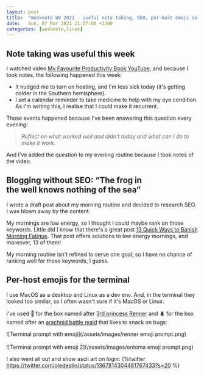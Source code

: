 ```yaml
---
layout: post
title:  "Weeknote W9 2021 - useful note taking, SEO, per-host emoji in terminal"
date:   Sun, 07 Mar 2021 21:57:00 +1300
categories: [weeknote,linux]
---
```


## Note taking was useful this week
I watched video [My Favourite Productivity Book
YouTube](https://www.youtube.com/watch?v=8NBhJy_GopM), and because I took notes,
the following happened this week:
  * It nudged me to turn on heating, and I'm less sick today (it's getting
    colder in the Southern hemisphere).
  * I set a calendar reminder to take medicine to help with my eye condition. As
    I'm writing this, I realise that I could make it recurrent.

Those events happened because I've been answering this question every evening:
> _Reflect on what worked well and didn't today and what can I do to make it work_.

And I've added the question to my evening routine because I took notes of the
video.

## Blogging without SEO: “The **frog** in the **well** knows nothing of the sea”
I wrote a draft post about my morning routine and decided to research SEO. I
was blown away by the content.

My mornings are low energy, so I thought I could maybe rank on those keywords.
Little did I know that there's a great post [13 Quick Ways to Banish Morning
Fatigue](https://www.healthline.com/health/morning-fatigue-remedies). That post
offers solutions to low energy mornings, and moreover, 13 of them!

My morning routine isn't refined to serve one goal, so I have no chance of
ranking well for those keywords, l guess.

## <a name="emoji-in-terminal"></a>Per-host emojis for the terminal
I use MacOS as a desktop and Linux as a dev env. And, in the terminal they
looked too similar, so I often wasn't sure if it's MacOS or Linux.

I've used 👸 for the box named after [3rd princess
Renner](https://overlordmaruyama.fandom.com/wiki/Renner_Theiere_Chardelon_Ryle_Vaiself)
and 🪲 for the box named after an
[arachnid battle maid](https://overlordmaruyama.fandom.com/wiki/Entoma_Vasilissa_Zeta) that likes to snack on bugs:

![Terminal prompt with emoji](/assets/images/renner emoji prompt.png)
<br>
<br>
![Terminal prompt with emoji 2](/assets/images/entoma emoji prompt.png)

I also went all out and show ascii art on login:
{%twitter https://twitter.com/oledestin/status/1367814304481767433?s=20 %}
